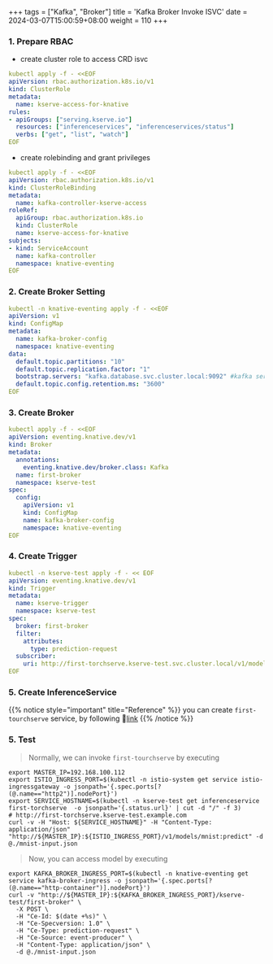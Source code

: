 
+++
tags = ["Kafka", "Broker"]
title = 'Kafka Broker Invoke ISVC'
date = 2024-03-07T15:00:59+08:00
weight = 110
+++

### 1. Prepare RBAC
- create cluster role to access CRD isvc 
```yaml
kubectl apply -f - <<EOF
apiVersion: rbac.authorization.k8s.io/v1
kind: ClusterRole
metadata:
  name: kserve-access-for-knative
rules:
- apiGroups: ["serving.kserve.io"]
  resources: ["inferenceservices", "inferenceservices/status"]
  verbs: ["get", "list", "watch"]
EOF
```

- create rolebinding and grant privileges
```yaml
kubectl apply -f - <<EOF
apiVersion: rbac.authorization.k8s.io/v1
kind: ClusterRoleBinding
metadata:
  name: kafka-controller-kserve-access
roleRef:
  apiGroup: rbac.authorization.k8s.io
  kind: ClusterRole
  name: kserve-access-for-knative
subjects:
- kind: ServiceAccount
  name: kafka-controller
  namespace: knative-eventing
EOF
```

### 2. Create Broker Setting
```yaml
kubectl -n knative-eventing apply -f - <<EOF
apiVersion: v1
kind: ConfigMap
metadata:
  name: kafka-broker-config
  namespace: knative-eventing
data:
  default.topic.partitions: "10"
  default.topic.replication.factor: "1"
  bootstrap.servers: "kafka.database.svc.cluster.local:9092" #kafka service address
  default.topic.config.retention.ms: "3600"
EOF
```

### 3. Create Broker
```yaml
kubectl apply -f - <<EOF
apiVersion: eventing.knative.dev/v1
kind: Broker
metadata:
  annotations:
    eventing.knative.dev/broker.class: Kafka
  name: first-broker
  namespace: kserve-test
spec:
  config:
    apiVersion: v1
    kind: ConfigMap
    name: kafka-broker-config
    namespace: knative-eventing
EOF
```

### 4. Create Trigger
```yaml
kubectl -n kserve-test apply -f - << EOF
apiVersion: eventing.knative.dev/v1
kind: Trigger
metadata:
  name: kserve-trigger
  namespace: kserve-test
spec:
  broker: first-broker
  filter:
    attributes:
      type: prediction-request
  subscriber:
    uri: http://first-torchserve.kserve-test.svc.cluster.local/v1/models/mnist:predict
EOF
```

### 5. Create InferenceService
{{% notice style="important" title="Reference" %}} 
you can create `first-tourchserve` service, by following 🔗[link](/Kubernetes/Serverless/kserve/serving/predictive/first_pytorch_infer.md)
{{% /notice %}}

### 5. Test
> Normally, we can invoke `first-tourchserve` by executing

```shell
export MASTER_IP=192.168.100.112
export ISTIO_INGRESS_PORT=$(kubectl -n istio-system get service istio-ingressgateway -o jsonpath='{.spec.ports[?(@.name=="http2")].nodePort}')
export SERVICE_HOSTNAME=$(kubectl -n kserve-test get inferenceservice first-torchserve  -o jsonpath='{.status.url}' | cut -d "/" -f 3)
# http://first-torchserve.kserve-test.example.com 
curl -v -H "Host: ${SERVICE_HOSTNAME}" -H "Content-Type: application/json" "http://${MASTER_IP}:${ISTIO_INGRESS_PORT}/v1/models/mnist:predict" -d @./mnist-input.json
```

> Now, you can access model by executing
```shell
export KAFKA_BROKER_INGRESS_PORT=$(kubectl -n knative-eventing get service kafka-broker-ingress -o jsonpath='{.spec.ports[?(@.name=="http-container")].nodePort}')
curl -v "http://${MASTER_IP}:${KAFKA_BROKER_INGRESS_PORT}/kserve-test/first-broker" \
  -X POST \
  -H "Ce-Id: $(date +%s)" \
  -H "Ce-Specversion: 1.0" \
  -H "Ce-Type: prediction-request" \
  -H "Ce-Source: event-producer" \
  -H "Content-Type: application/json" \
  -d @./mnist-input.json 
```


